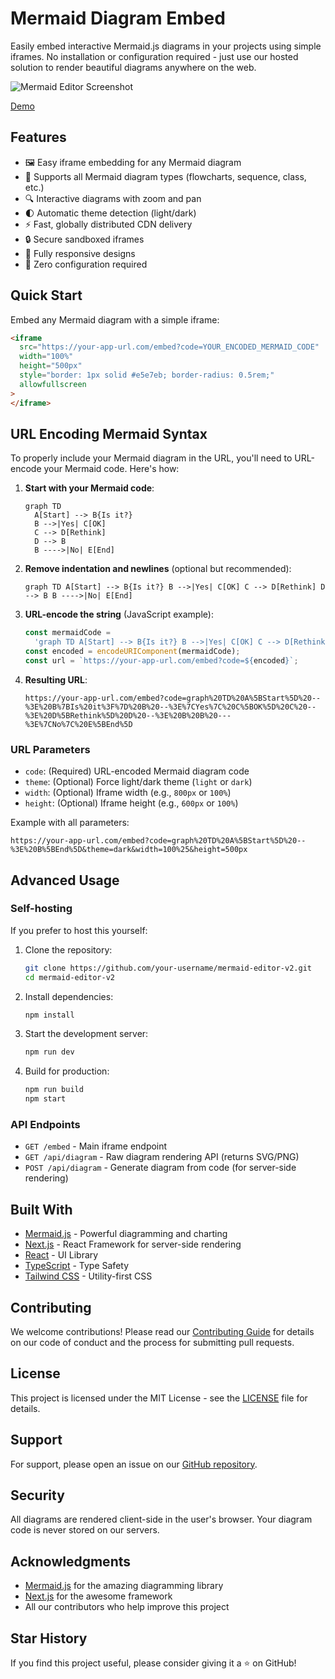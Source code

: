 # Mermaid Diagram Embed

Easily embed interactive Mermaid.js diagrams in your projects using simple iframes. No installation or configuration required - just use our hosted solution to render beautiful diagrams anywhere on the web.

![Mermaid Editor Screenshot](https://trentbrew.pockethost.io/api/files/swvnum16u65or8w/73y6usyvz6qnjdw/image_27_TSLqQ7QXki.png?token=)

[Demo](<https://mermaid.brew.build/#graph%20TD%0A%20%20A(Broadcasters)%0A%20%20B(Producers)%0A%20%20C(Viewers)%0A%20%20D(Partners%20%26%20Sponsors)%0A%0A%20%20A%20--%3E%7CInvite%2C%20manage%2C%20schedule%7C%20B%0A%20%20B%20--%3E%7CSubmit%20content%20to%7C%20A%0A%20%20A%20--%3E%7CCurate%20content%20for%7C%20C%0A%20%20C%20--%3E%7CWatch%20%26%20engage%20with%7C%20B%0A%20%20C%20--%3E%7CProvide%20feedback%20to%7C%20A%0A%20%20D%20--%3E%7CSupport%20content%20via%20funding%20or%20partnership%7C%20A%0A%20%20D%20--%3E%7CReach%20audience%20through%7C%20C%0A%20%20A%20--%3E%7CReport%20outcomes%20to%7C%20D%0A%20%20B%20--%3E%7CMay%20also%20engage%20with%7C%20D%0A%0A%20%20style%20A%20fill%3A%23E3F2FD%2Cstroke%3A%232196F3%2Cstroke-width%3A2px%0A%20%20style%20B%20fill%3A%23E8F5E9%2Cstroke%3A%234CAF50%2Cstroke-width%3A2px%0A%20%20style%20C%20fill%3A%23FFF3E0%2Cstroke%3A%23FF9800%2Cstroke-width%3A2px%0A%20%20style%20D%20fill%3A%23F3E5F5%2Cstroke%3A%239C27B0%2Cstroke-width%3A2px'>)

## Features

- 🖼️ Easy iframe embedding for any Mermaid diagram
- 🎨 Supports all Mermaid diagram types (flowcharts, sequence, class, etc.)
- 🔍 Interactive diagrams with zoom and pan
- 🌓 Automatic theme detection (light/dark)
- ⚡ Fast, globally distributed CDN delivery
- 🔒 Secure sandboxed iframes
- 📱 Fully responsive designs
- 🎯 Zero configuration required

## Quick Start

Embed any Mermaid diagram with a simple iframe:

```html
<iframe
  src="https://your-app-url.com/embed?code=YOUR_ENCODED_MERMAID_CODE"
  width="100%"
  height="500px"
  style="border: 1px solid #e5e7eb; border-radius: 0.5rem;"
  allowfullscreen
>
</iframe>
```

## URL Encoding Mermaid Syntax

To properly include your Mermaid diagram in the URL, you'll need to URL-encode your Mermaid code. Here's how:

1. **Start with your Mermaid code**:

   ```mermaid
   graph TD
     A[Start] --> B{Is it?}
     B -->|Yes| C[OK]
     C --> D[Rethink]
     D --> B
     B ---->|No| E[End]
   ```

2. **Remove indentation and newlines** (optional but recommended):

   ```
   graph TD A[Start] --> B{Is it?} B -->|Yes| C[OK] C --> D[Rethink] D --> B B ---->|No| E[End]
   ```

3. **URL-encode the string** (JavaScript example):

   ```javascript
   const mermaidCode =
     'graph TD A[Start] --> B{Is it?} B -->|Yes| C[OK] C --> D[Rethink] D --> B B ---->|No| E[End]';
   const encoded = encodeURIComponent(mermaidCode);
   const url = `https://your-app-url.com/embed?code=${encoded}`;
   ```

4. **Resulting URL**:
   ```
   https://your-app-url.com/embed?code=graph%20TD%20A%5BStart%5D%20--%3E%20B%7BIs%20it%3F%7D%20B%20--%3E%7CYes%7C%20C%5BOK%5D%20C%20--%3E%20D%5BRethink%5D%20D%20--%3E%20B%20B%20---%3E%7CNo%7C%20E%5BEnd%5D
   ```

### URL Parameters

- `code`: (Required) URL-encoded Mermaid diagram code
- `theme`: (Optional) Force light/dark theme (`light` or `dark`)
- `width`: (Optional) Iframe width (e.g., `800px` or `100%`)
- `height`: (Optional) Iframe height (e.g., `600px` or `100%`)

Example with all parameters:

```
https://your-app-url.com/embed?code=graph%20TD%20A%5BStart%5D%20--%3E%20B%5BEnd%5D&theme=dark&width=100%25&height=500px
```

## Advanced Usage

### Self-hosting

If you prefer to host this yourself:

1. Clone the repository:

   ```bash
   git clone https://github.com/your-username/mermaid-editor-v2.git
   cd mermaid-editor-v2
   ```

2. Install dependencies:

   ```bash
   npm install
   ```

3. Start the development server:

   ```bash
   npm run dev
   ```

4. Build for production:
   ```bash
   npm run build
   npm start
   ```

### API Endpoints

- `GET /embed` - Main iframe endpoint
- `GET /api/diagram` - Raw diagram rendering API (returns SVG/PNG)
- `POST /api/diagram` - Generate diagram from code (for server-side rendering)

## Built With

- [Mermaid.js](https://mermaid.js.org/) - Powerful diagramming and charting
- [Next.js](https://nextjs.org/) - React Framework for server-side rendering
- [React](https://reactjs.org/) - UI Library
- [TypeScript](https://www.typescriptlang.org/) - Type Safety
- [Tailwind CSS](https://tailwindcss.com/) - Utility-first CSS

## Contributing

We welcome contributions! Please read our [Contributing Guide](CONTRIBUTING.md) for details on our code of conduct and the process for submitting pull requests.

## License

This project is licensed under the MIT License - see the [LICENSE](LICENSE) file for details.

## Support

For support, please open an issue on our [GitHub repository](https://github.com/your-username/mermaid-editor-v2).

## Security

All diagrams are rendered client-side in the user's browser. Your diagram code is never stored on our servers.

## Acknowledgments

- [Mermaid.js](https://mermaid.js.org/) for the amazing diagramming library
- [Next.js](https://nextjs.org/) for the awesome framework
- All our contributors who help improve this project

## Star History

If you find this project useful, please consider giving it a ⭐️ on GitHub!
